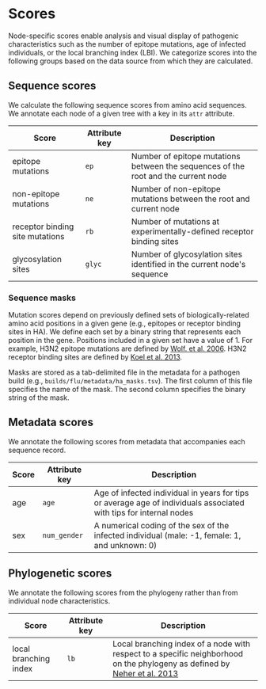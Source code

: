# Scores

Node-specific scores enable analysis and visual display of pathogenic characteristics such as the number of epitope mutations, age of infected individuals, or the local branching index (LBI).
We categorize scores into the following groups based on the data source from which they are calculated.

## Sequence scores

We calculate the following sequence scores from amino acid sequences.
We annotate each node of a given tree with a key in its `attr` attribute.

| Score | Attribute key | Description |
| --- | --- | --- |
| epitope mutations | `ep` | Number of epitope mutations between the sequences of the root and the current node |
| non-epitope mutations | `ne` | Number of non-epitope mutations between the root and current node |
| receptor binding site mutations | `rb` | Number of mutations at experimentally-defined receptor binding sites |
| glycosylation sites | `glyc` | Number of glycosylation sites identified in the current node's sequence |

### Sequence masks

Mutation scores depend on previously defined sets of biologically-related amino acid positions in a given gene (e.g., epitopes or receptor binding sites in HA).
We define each set by a binary string that represents each position in the gene.
Positions included in a given set have a value of 1.
For example, H3N2 epitope mutations are defined by [Wolf. et al. 2006](https://www.ncbi.nlm.nih.gov/pubmed/17067369).
H3N2 receptor binding sites are defined by [Koel et al. 2013](https://www.ncbi.nlm.nih.gov/pubmed/24264991).

Masks are stored as a tab-delimited file in the metadata for a pathogen build (e.g., `builds/flu/metadata/ha_masks.tsv`).
The first column of this file specifies the name of the mask.
The second column specifies the binary string of the mask.

## Metadata scores

We annotate the following scores from metadata that accompanies each sequence record.

| Score | Attribute key | Description |
| --- | --- | --- |
| age | `age` | Age of infected individual in years for tips or average age of individuals associated with tips for internal nodes |
| sex | `num_gender` | A numerical coding of the sex of the infected individual (male: -1, female: 1, and unknown: 0) |

## Phylogenetic scores

We annotate the following scores from the phylogeny rather than from individual node characteristics.

| Score | Attribute key | Description |
| --- | --- | --- |
| local branching index | `lb` | Local branching index of a node with respect to a specific neighborhood on the phylogeny as defined by [Neher et al. 2013](https://elifesciences.org/articles/03568) |
